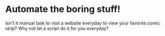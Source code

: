  # Automate the boring stuff!

  Isn't it manual task to visit a website everyday to view your favorite comic strip? Why not let a script do it for you everyday?
